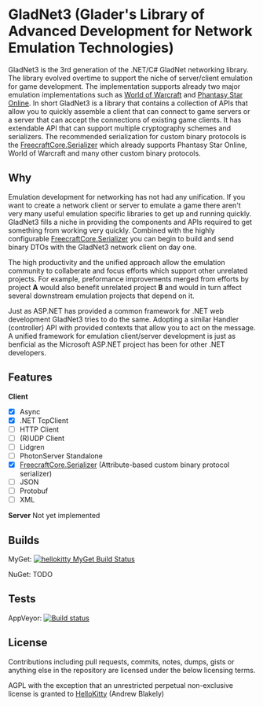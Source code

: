 # GladNet3 (Glader's Library of Advanced Development for Network Emulation Technologies)

GladNet3 is the 3rd generation of the .NET/C# GladNet networking library. The library evolved overtime to support the niche of server/client emulation for game development. The implementation supports already two major emulation implementations such as [World of Warcraft](https://www.github.com/FreecraftCore) and [Phantasy Star Online](https://www.github.com/HelloKitty/Booma.Proxy). In short GladNet3 is a library that contains a collection of APIs that allow you to quickly assemble a client that can connect to game servers or a server that can accept the connections of existing game clients. It has extendable API that can support multiple cryptography schemes and serializers. The recommended serialization for custom binary protocols is the [FreecraftCore.Serializer](https://www.github.com/FreecraftCore) which already supports Phantasy Star Online, World of Warcraft and many other custom binary protocols.

## Why

Emulation development for networking has not had any unification. If you want to create a network client or server to emulate a game there aren't very many useful emulation specific libraries to get up and running quickly. GladNet3 fills a niche in providing the components and APIs required to get something from working very quickly. Combined with the highly configurable [FreecraftCore.Serializer](https://www.github.com/FreecraftCore) you can begin to build and send binary DTOs with the GladNet3 network client on day one. 

The high productivity and the unified approach allow the emulation community to collaberate and focus efforts which support other unrelated projects. For example, preformance improvements merged from efforts by project **A** would also benefit unrelated project **B** and would in turn affect several downstream emulation projects that depend on it.

Just as ASP.NET has provided a common framework for .NET web development GladNet3 tries to do the same. Adopting a similar Handler (controller) API with provided contexts that allow you to act on the message. A unified framework for emulation client/server development is just as benficial as the Microsoft ASP.NET project has been for other .NET developers.

## Features

**Client**
- [x] Async
- [x] .NET TcpClient
- [ ] HTTP Client
- [ ] (R)UDP Client
- [ ] Lidgren
- [ ] PhotonServer Standalone
- [x] [FreecraftCore.Serializer](https://www.github.com/FreecraftCore) (Attribute-based custom binary protocol serializer)
- [ ] JSON
- [ ] Protobuf
- [ ] XML

**Server**
Not yet implemented

## Builds

MyGet: [![hellokitty MyGet Build Status](https://www.myget.org/BuildSource/Badge/hellokitty?identifier=54edfe3f-1866-4631-83a2-45babc94dc08)](https://www.myget.org/)

NuGet: TODO

## Tests

AppVeyor: [![Build status](https://ci.appveyor.com/api/projects/status/gltvbgh5o4h91fo8?svg=true)](https://ci.appveyor.com/project/HelloKitty/gladnet3)

## License

Contributions including pull requests, commits, notes, dumps, gists or anything else in the repository are licensed under the below licensing terms.

AGPL with the exception that an unrestricted perpetual non-exclusive license is granted to [HelloKitty](https://www.github.com/HelloKitty) (Andrew Blakely)

